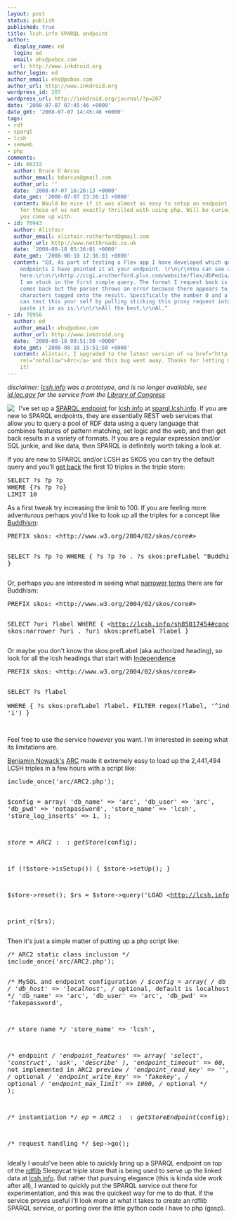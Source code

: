 ```yaml
---
layout: post
status: publish
published: true
title: lcsh.info SPARQL endpoint
author:
  display_name: ed
  login: ed
  email: ehs@pobox.com
  url: http://www.inkdroid.org
author_login: ed
author_email: ehs@pobox.com
author_url: http://www.inkdroid.org
wordpress_id: 207
wordpress_url: http://inkdroid.org/journal/?p=207
date: '2008-07-07 07:45:46 +0000'
date_gmt: '2008-07-07 14:45:46 +0000'
tags:
- rdf
- sparql
- lcsh
- semweb
- php
comments:
- id: 66332
  author: Bruce D'Arcus
  author_email: bdarcus@gmail.com
  author_url: ''
  date: '2008-07-07 16:26:13 +0000'
  date_gmt: '2008-07-07 23:26:13 +0000'
  content: Would be nice if it was almost as easy to setup an endpoint with rdflib
    for those of us not exactly thrilled with using php. Will be curious see what
    you come up with.
- id: 70943
  author: Alistair
  author_email: alistair.rutherford@gmail.com
  author_url: http://www.netthreads.co.uk
  date: '2008-08-18 05:36:01 +0000'
  date_gmt: '2008-08-18 12:36:01 +0000'
  content: "Ed, As part of testing a Flex app I have developed which queries SPARQL
    endpoints I have pointed it at your endpoint. \r\n\r\nYou can see a demo of it
    here:\r\n\r\nhttp://ccgi.arutherford.plus.com/website/flex/dbPedia/fb3/sparqlQueryViewer/#\r\n\r\nAnyway,
    I am stuck in the first simple query. The format I request back is XML. The XML
    comes back but the parser throws an error because there appears to be some strange
    characters tagged onto the result. Specifically the number 0 and a bunch of spaces.\r\n\r\nYou
    can test this your self by pulling sticking this proxy request into IE:\r\n\r\nhttp://ccgi.arutherford.plus.com/cgi-bin/sparql-proxy-al.cgi?format=application%2Fsparql%2Dresults%2Bxml&amp;query=PREFIX%20skos%3A%20%3Chttp%3A%2F%2Fwww%2Ew3%2Eorg%2F2004%2F02%2Fskos%2Fcore%23%3E%20%0D%0ASELECT%20%3Fs%20%3Fp%20%3Fo%20%0DWHERE%20%7B%20%0D%20%20%3Fs%20%3Fp%20%3Fo%20%2E%20%0D%20%20%3Fs%20skos%3AprefLabel%20%27Buddhism%27%40en%20%2E%20%0D%7D%20%0D%20LIMIT%2040&amp;url=http%3A%2F%2Fsparql%2Elcsh%2Einfo%2F\r\n\r\n\r\nJust
    paste it in as is.\r\n\r\nAll the best,\r\nAl."
- id: 70956
  author: ed
  author_email: ehs@pobox.com
  author_url: http://www.inkdroid.org
  date: '2008-08-18 08:51:50 +0000'
  date_gmt: '2008-08-18 15:51:50 +0000'
  content: Alistair, I upgraded to the latest version of <a href="http://arc.semsol.org/download"
    rel="nofollow">Arc</a> and this bug went away. Thanks for letting me know about
    it!
---
```

<p><em>disclaimer: <a href="http://web.archive.org/web/20130812145007/http://lcsh.info/">lcsh.info</a> was a prototype, and is no longer available, see <a href="http://id.loc.gov">id.loc.gov</a> for the service from the <a href="http://id.loc.gov">Library of Congress</a></em></p>
<p><a href="http://arc.semsol.org/"><img src="http://inkdroid.org/images/arc.gif" style="float: left; margin-right: 10px; border: 0;" /></a> I've set up a <a href="http://en.wikipedia.org/wiki/SPARQL">SPARQL endpoint</a> for <a href="http://web.archive.org/web/20130812145007/http://lcsh.info/">lcsh.info</a> at <a href="http://web.archive.org/web/20090316095546/http://sparql.lcsh.info:80/?">sparql.lcsh.info</a>. If you are new to SPARQL endpoints, they are essentially REST web services that allow you to query a pool of RDF data using a query language that combines features of pattern matching, set logic and the web, and then get back results in a variety of formats. If you are a regular expression and/or SQL junkie, and like data, then SPARQL is definitely worth taking a look at.</p>
<p>If you are new to SPARQL and/or LCSH as SKOS you can try the default query and you'll <a href="http://sparql.lcsh.info/?query=SELECT+%3Fs+%3Fp+%3Fo+WHERE+0D%0A++%3Fs+%3Fp+%3Fo+.%0D%0A}%0D%0ALIMIT+10%0D%0A++++++++++++&output=htmltab&jsonp=&key=">get back</a> the first 10 triples in the triple store:</p>
<pre>
SELECT ?s ?p ?p 
WHERE {?s ?p ?o}
LIMIT 10
</pre>
<p>As a first tweak try increasing the limit to 100. If you are feeling more adventurous perhaps you'd like to look up all the triples for a concept like <a href="http://sparql.lcsh.info/?query=PREFIX+skos%3A+%3Chttp%3A%2F%2Fwww.w3.org%2F2004%2F02%2Fskos%2Fcore%23%3E%0D%0A%0D%0ASELECT+%3Fs+%3Fp+%3Fo+WHERE+0D%0A++%3Fs+%3Fp+%3Fo+.%0D%0A++%3Fs+skos%3AprefLabel+%22Buddhism%22%40en+.%0D%0A}%0D%0ALIMIT+3000%0D%0A%0D%0A++++++++++++&output=htmltab&jsonp=&key">Buddhism</a>:</p>
<pre>
PREFIX skos: &lt;http://www.w3.org/2004/02/skos/core#&gt;

SELECT ?s ?p ?o 
WHERE {
  ?s ?p ?o .
  ?s skos:prefLabel "Buddhism"@en .
}
</pre>
<p>Or, perhaps you are interested in seeing what <a href="http://sparql.lcsh.info/?query=PREFIX+skos%3A+%3Chttp%3A%2F%2Fwww.w3.org%2F2004%2F02%2Fskos%2Fcore%23%3E%0D%0A%0D%0ASELECT+%3Fnarrower+%3Flabel+WHERE+0D%0A++%3Chttp%3A%2F%2Flcsh.info%2Fsh85017454%23concept%3E+skos%3Anarrower+%3Fnarrower+.%0D%0A++%3Fnarrower+skos%3AprefLabel+%3Flabel%0D%0A}%0D%0A++++++++++++&output=htmltab&jsonp=&key=">narrower terms</a> there are for Buddhism:</p>
<pre>
PREFIX skos: &lt;http://www.w3.org/2004/02/skos/core#&gt;

SELECT ?uri ?label 
WHERE {
  &lt;http://lcsh.info/sh85017454#concept&gt; skos:narrower ?uri .
  ?uri skos:prefLabel ?label
}
</pre>
<p>Or maybe you don't know the skos:prefLabel (aka authorized heading), so look for all the lcsh headings that start with <a href="http://sparql.lcsh.info/?query=PREFIX+skos%3A+%3Chttp%3A%2F%2Fwww.w3.org%2F2004%2F02%2Fskos%2Fcore%23%3E%0D%0A%0D%0ASELECT+%3Fs+%3Flabel++WHERE+0D%0A++%3Fs+skos%3AprefLabel+%3Flabel.%0D%0A++FILTER+regex(%3Flabel%2C+%27^independence%27%2C+%27i%27)%0D%0A}%0D%0A%0D%0A++++++++++++&output=htmltab&jsonp=&key=">Independence</a></p>
<pre>
PREFIX skos: &lt;http://www.w3.org/2004/02/skos/core#&gt;

SELECT ?s ?label  
WHERE {
  ?s skos:prefLabel ?label.
  FILTER regex(?label, '^independence', 'i')
}

</pre>
<p>Feel free to use the service however you want. I'm interested in seeing what its limitations are.</p>
<p><a href="http://bnode.org/">Benjamin Nowack's</a> <a href="http://arc.semsol.org/">ARC</a> made it extremely easy to load up the 2,441,494 LCSH triples in a few hours with a script like:</p>
<pre lang="php">
include_once('arc/ARC2.php');

$config = array(
    'db_name'               => 'arc',
    'db_user'               => 'arc',
    'db_pwd'                => 'notapassword',
    'store_name'            => 'lcsh',
    'store_log_inserts'     => 1,
);

$store = ARC2::getStore($config);

if (!$store->isSetup()) {
    $store->setUp();
}

$store->reset();
$rs = $store->query('LOAD &lt;http://lcsh.info/static/lcsh.nt&gt;');

print_r($rs);
</pre>
<p>Then it's just a simple matter of putting up a php script like:</p>
<pre lang="php">
/* ARC2 static class inclusion */
include_once('arc/ARC2.php');

/* MySQL and endpoint configuration */
$config = array(
  /* db */
  'db_host' => 'localhost', /* optional, default is localhost */
  'db_name' => 'arc',
  'db_user' => 'arc',
  'db_pwd' => 'fakepassword',

  /* store name */
  'store_name' => 'lcsh',


  /* endpoint */
  'endpoint_features' => array(
    'select', 'construct', 'ask', 'describe'
  ),
  'endpoint_timeout' => 60, /* not implemented in ARC2 preview */
  'endpoint_read_key' => '', /* optional */
  'endpoint_write_key' => 'fakekey', /* optional */
  'endpoint_max_limit' => 1000, /* optional */
);

/* instantiation */
$ep = ARC2::getStoreEndpoint($config);

/* request handling */
$ep->go();
</pre>
<p>Ideally I would've been able to quickly bring up a SPARQL endpoint on top of the <a href="http://rdflib.net/">rdflib</a> Sleepycat triple store that is being used to serve up the linked data at <a href="http://web.archive.org/web/20130812145007/http://lcsh.info/">lcsh.info</a>. But rather that pursuing elegance (this is kinda side work after all), I wanted to quickly put the SPARQL service out there for experimentation, and this was the quickest way for me to do that. If the service proves useful I'll look more at what it takes to create an rdflib SPARQL service, or porting over the little python code I have to php (gasp).</p>
